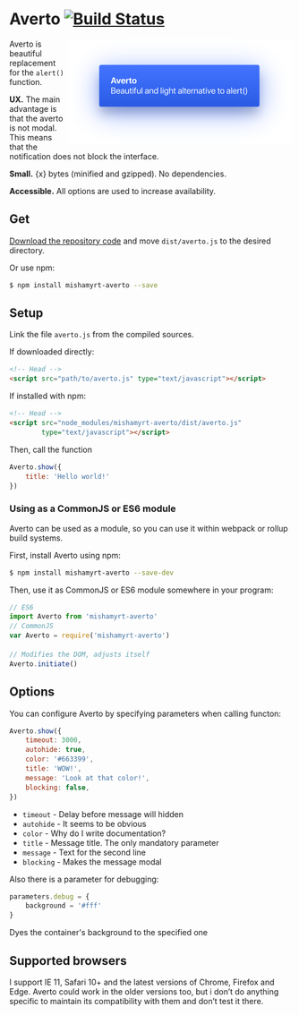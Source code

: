 # Averto [![Build Status](https://travis-ci.org/mishamyrt/averto.svg?branch=master)][ci]

<img src="https://raw.githubusercontent.com/mishamyrt/averto/readme-update/img/screenshot.png" align="right"
     alt="Averto dialog screenshot" width="400" height="188">

Averto is beautiful replacement for the `alert()` function.

**UX.** The main advantage is that the averto is not modal. 
This means that the notification does not block the interface.

**Small.** {x} bytes (minified and gzipped). No dependencies.

**Accessible.** All options are used to increase availability.


## Get

[Download the repository code](https://github.com/mishamyrt/averto/archive/master.zip) and move `dist/averto.js` to the desired directory.

Or use npm:

```bash
$ npm install mishamyrt-averto --save
```

## Setup

Link the file `averto.js` from the compiled sources.

If downloaded directly:
```html
<!-- Head -->
<script src="path/to/averto.js" type="text/javascript"></script>
```

If installed with npm:

```html
<!-- Head -->
<script src="node_modules/mishamyrt-averto/dist/averto.js"
        type="text/javascript"></script>
```

Then, call the function 

```js
Averto.show({
    title: 'Hello world!'
})
```

### Using as a CommonJS or ES6 module

Averto can be used as a module, so you can use it within webpack or rollup build systems.

First, install Averto using npm:

```bash
$ npm install mishamyrt-averto --save-dev
```

Then, use it as CommonJS or ES6 module somewhere in your program:

```js
// ES6
import Averto from 'mishamyrt-averto'
// CommonJS
var Averto = require('mishamyrt-averto')

// Modifies the DOM, adjusts itself
Averto.initiate()
```

## Options

You can configure Averto by specifying parameters when calling functon:

```js
Averto.show({
    timeout: 3000,
    autohide: true,
    color: '#663399',
    title: 'WOW!',
    message: 'Look at that color!',
    blocking: false,
})
```

* `timeout` - Delay before message will hidden
* `autohide` - It seems to be obvious
* `color` - Why do I write documentation?
* `title` - Message title. The only mandatory parameter
* `message` - Text for the second line
* `blocking` - Makes the message modal

Also there is a parameter for debugging:

```js
parameters.debug = {
    background = '#fff'
}
```

Dyes the container's background to the specified one


## Supported browsers

I support IE 11, Safari 10+ and the latest versions of Chrome, Firefox and Edge. Averto could work in the older versions too, but i don’t do anything specific to maintain its compatibility with them and don’t test it there.

[ci]: https://travis-ci.org/mishamyrt/averto